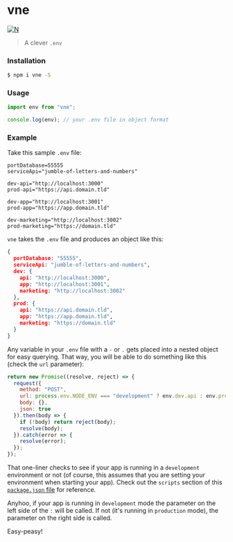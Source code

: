 # vne

[![N](https://img.shields.io/badge/%F0%9F%91%8D%F0%9F%8F%BE-NetOperatorWibby/vne-07d0eb.svg?style=flat-square)](https://git.inc.sh/NetOperatorWibby/vne)

> A clever `.env`



### Installation

```bash
$ npm i vne -S
```



### Usage

```javascript
import env from "vne";

console.log(env); // your .env file in object format
```



### Example

Take this sample `.env` file:

```env
portDatabase=55555
serviceApi="jumble-of-letters-and-numbers"

dev-api="http://localhost:3000"
prod-api="https://api.domain.tld"

dev-app="http://localhost:3001"
prod-app="https://app.domain.tld"

dev-marketing="http://localhost:3002"
prod-marketing="https://domain.tld"
```

`vne` takes the `.env` file and produces an object like this:

```json
{
  portDatabase: "55555",
  serviceApi: "jumble-of-letters-and-numbers",
  dev: {
    api: "http://localhost:3000",
    app: "http://localhost:3001",
    marketing: "http://localhost:3002"
  },
  prod: {
    api: "https://api.domain.tld",
    app: "https://app.domain.tld",
    marketing: "https://domain.tld"
  }
}
```

Any variable in your `.env` file with a `-` or `.` gets placed into a nested object for easy querying. That way, you will be able to do something like this (check the `url` parameter):

```javascript
return new Promise((resolve, reject) => {
  request({
    method: "POST",
    url: process.env.NODE_ENV === "development" ? env.dev.api : env.prod.api, // BOOM
    body: {},
    json: true
  }).then(body => {
    if (!body) return reject(body);
    resolve(body);
  }).catch(error => {
    resolve(error);
  });
});
```

That one-liner checks to see if your app is running in a `development` environment or not (of course, this assumes that you are setting your environment when starting your app). Check out the `scripts` section of this [`package.json` file](https://git.inc.sh/NetOperatorWibby/express-boilerplate/src/branch/master/package.json) for reference.

Anyhoo, if your app is running in `development` mode the parameter on the left side of the `:` will be called. If not (it's running in `production` mode), the parameter on the right side is called.

Easy-peasy!
